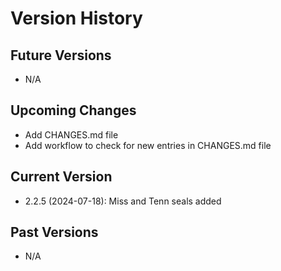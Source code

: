 # Version History

## Future Versions

 - N/A

## Upcoming Changes

 - Add CHANGES.md file
 - Add workflow to check for new entries in CHANGES.md file

## Current Version

 - 2.2.5 (2024-07-18): Miss and Tenn seals added

## Past Versions

 - N/A